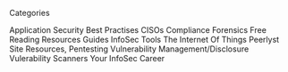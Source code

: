 Categories

Application Security
Best Practises
CISOs
Compliance
Forensics
Free Reading Resources
Guides
InfoSec Tools
The Internet Of Things
Peerlyst Site Resources, Pentesting
Vulnerability Management/Disclosure
Vulerability Scanners
Your InfoSec Career
